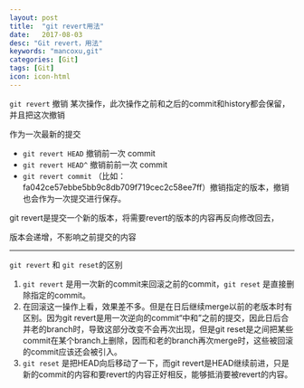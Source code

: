 ```yaml
---
layout: post
title:  "git revert用法"
date:   2017-08-03
desc: "Git revert，用法"
keywords: "mancoxu,git"
categories: [Git]
tags: [Git]
icon: icon-html
---
```


`git revert` 撤销 某次操作，此次操作之前和之后的commit和history都会保留，并且把这次撤销

作为一次最新的提交
* `git revert HEAD` 	撤销前一次 commit
* `git revert HEAD^` 	撤销前前一次 commit
* `git revert commit` （比如：fa042ce57ebbe5bb9c8db709f719cec2c58ee7ff）撤销指定的版本，撤销也会作为一次提交进行保存。

git revert是提交一个新的版本，将需要revert的版本的内容再反向修改回去，

版本会递增，不影响之前提交的内容

--------------------------------

`git revert` 和 `git reset`的区别 
1. `git revert` 是用一次新的commit来回滚之前的commit，`git reset` 是直接删除指定的commit。 
2. 在回滚这一操作上看，效果差不多。但是在日后继续merge以前的老版本时有区别。因为git revert是用一次逆向的commit“中和”之前的提交，因此日后合并老的branch时，导致这部分改变不会再次出现，但是git reset是之间把某些commit在某个branch上删除，因而和老的branch再次merge时，这些被回滚的commit应该还会被引入。 
3. `git reset` 是把HEAD向后移动了一下，而git revert是HEAD继续前进，只是新的commit的内容和要revert的内容正好相反，能够抵消要被revert的内容。